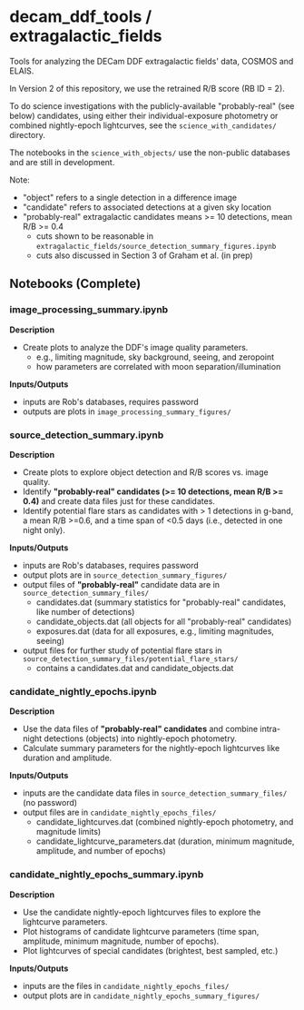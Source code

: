 # decam_ddf_tools / extragalactic_fields

Tools for analyzing the DECam DDF extragalactic fields' data, COSMOS and ELAIS.

In Version 2 of this repository, we use the retrained R/B score (RB ID = 2).

To do science investigations with the publicly-available "probably-real" (see below) candidates, using either their individual-exposure photometry or combined nightly-epoch lightcurves, see the `science_with_candidates/` directory.

The notebooks in the `science_with_objects/` use the non-public databases and are still in development.

Note:

 * "object" refers to a single detection in a difference image
 * "candidate" refers to associated detections at a given sky location
 * "probably-real" extragalactic candidates means >= 10 detections, mean R/B >= 0.4
   * cuts shown to be reasonable in `extragalactic_fields/source_detection_summary_figures.ipynb`
   * cuts also discussed in Section 3 of Graham et al. (in prep)


## Notebooks (Complete)

### image_processing_summary.ipynb

**Description**<br>
 * Create plots to analyze the DDF's image quality parameters.
   * e.g., limiting magnitude, sky background, seeing, and zeropoint
   * how parameters are correlated with moon separation/illumination

**Inputs/Outputs**<br>
 * inputs are Rob's databases, requires password
 * outputs are plots in `image_processing_summary_figures/`

### source_detection_summary.ipynb

**Description**<br>
 * Create plots to explore object detection and R/B scores vs. image quality.
 * Identify **"probably-real" candidates (>= 10 detections, mean R/B >= 0.4)** and create data files just for these candidates.
 * Identify potential flare stars as candidates with > 1 detections in g-band, a mean R/B >=0.6, and a time span of <0.5 days (i.e., detected in one night only).

**Inputs/Outputs**<br>
 * inputs are Rob's databases, requires password
 * output plots are in `source_detection_summary_figures/`
 * output files of **"probably-real"** candidate data are in `source_detection_summary_files/`
   * candidates.dat (summary statistics for "probably-real" candidates, like number of detections)
   * candidate_objects.dat (all objects for all "probably-real" candidates)
   * exposures.dat (data for all exposures, e.g., limiting magnitudes, seeing)
 * output files for further study of potential flare stars in `source_detection_summary_files/potential_flare_stars/`
   * contains a candidates.dat and candidate_objects.dat

### candidate_nightly_epochs.ipynb

**Description**<br>
 * Use the data files of **"probably-real" candidates** and combine intra-night detections (objects) into nightly-epoch photometry.
 * Calculate summary parameters for the nightly-epoch lightcurves like duration and amplitude.

**Inputs/Outputs**<br>
 * inputs are the candidate data files in `source_detection_summary_files/` (no password)
 * output files are in `candidate_nightly_epochs_files/`
   * candidate_lightcurves.dat (combined nightly-epoch photometry, and magnitude limits)
   * candidate_lightcurve_parameters.dat (duration, minimum magnitude, amplitude, and number of epochs)

### candidate_nightly_epochs_summary.ipynb

**Description**<br>
 * Use the candidate nightly-epoch lightcurves files to explore the lightcurve parameters.
 * Plot histograms of candidate lightcurve parameters (time span, amplitude, minimum magnitude, number of epochs).
 * Plot lightcurves of special candidates (brightest, best sampled, etc.)
 
**Inputs/Outputs**<br>
 * inputs are the files in `candidate_nightly_epochs_files/`
 * output plots are in `candidate_nightly_epochs_summary_figures/`
